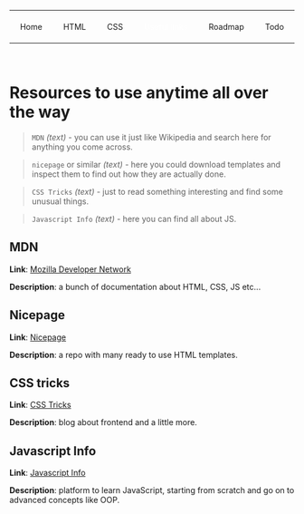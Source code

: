 <style>
.nav {
    display: flex;
    justify-content: space-around;
    flex-wrap: wrap;
}

.nav a {
    white-space: nowrap;
    text-decoration: none;
    margin: 6px;
}

.nav a.active {
    color: #fff;
    text-shadow: 0 0 5px rgba(255,255,255,0.5);
}
</style>

<hr>
<p class="nav">
    <a href="../index.html">Home</a>
    <a href="html.html">HTML</a>
    <a href="css.html">CSS</a>
    <a class="active" href="other-resources.html">Useful links</a>
    <a href="https://roadmap.sh/frontend">Roadmap</a>
    <a href="https://yehor-akunishnikov.github.io/TodoList/">Todo</a>
</p>
<hr>
<br>

# Resources to use anytime all over the way
> `MDN` _(text)_ - you can use it just like
Wikipedia and search here for anything you come across.

> `nicepage` or similar _(text)_ - here you could download templates and inspect them
to find out how they are actually done.

> `CSS Tricks` _(text)_ - just to read something interesting and find some unusual things.

> `Javascript Info` _(text)_ - here you can find all about JS.

## MDN
**Link**: <a href="https://developer.mozilla.org/en-US/">Mozilla Developer Network</a>

**Description**: a bunch of documentation about HTML, CSS, JS etc...

## Nicepage
**Link**: <a href="https://nicepage.com/html-templates">Nicepage</a>

**Description**: a repo with many ready to use HTML templates.

## CSS tricks
**Link**: <a href="https://css-tricks.com/">CSS Tricks</a>

**Description**: blog about frontend and a little more.

## Javascript Info
**Link**: <a href="https://javascript.info/">Javascript Info</a>

**Description**: platform to learn JavaScript, starting from scratch and
go on to advanced concepts like OOP.
